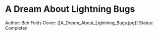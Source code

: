 # A Dream About Lightning Bugs

Author: Ben Folds
Cover: [[A_Dream_About_Lightning_Bugs.jpg]]
Status: Completed